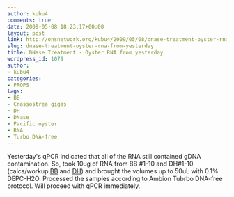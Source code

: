 ```yaml
---
author: kubu4
comments: true
date: 2009-05-08 18:23:17+00:00
layout: post
link: http://onsnetwork.org/kubu4/2009/05/08/dnase-treatment-oyster-rna-from-yesterday/
slug: dnase-treatment-oyster-rna-from-yesterday
title: DNase Treatment - Oyster RNA from yesterday
wordpress_id: 1079
author:
- kubu4
categories:
- PROPS
tags:
- BB
- Crassostrea gigas
- DH
- DNase
- Pacific oyster
- RNA
- Turbo DNA-free
---
```


Yesterday's qPCR indicated that all of the RNA still contained gDNA contamination. So, took 10ug of RNA from BB #1-10 and DH#1-10 (calcs/workup [BB](http://eagle.fish.washington.edu/Arabidopsis/Notebook%20Workup%20Files/20090508-01.jpg) and [DH](http://eagle.fish.washington.edu/Arabidopsis/Notebook%20Workup%20Files/20090508-02.jpg)) and brought the volumes up to 50uL with 0.1% DEPC-H2O. Processed the samples according to Ambion Tubrbo DNA-free protocol. Will proceed with qPCR immediately.

